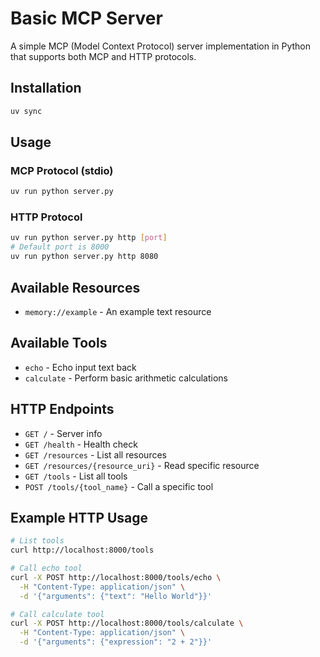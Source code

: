 # Basic MCP Server

A simple MCP (Model Context Protocol) server implementation in Python that supports both MCP and HTTP protocols.

## Installation

```bash
uv sync
```

## Usage

### MCP Protocol (stdio)
```bash
uv run python server.py
```

### HTTP Protocol
```bash
uv run python server.py http [port]
# Default port is 8000
uv run python server.py http 8080
```

## Available Resources

- `memory://example` - An example text resource

## Available Tools

- `echo` - Echo input text back
- `calculate` - Perform basic arithmetic calculations

## HTTP Endpoints

- `GET /` - Server info
- `GET /health` - Health check
- `GET /resources` - List all resources
- `GET /resources/{resource_uri}` - Read specific resource
- `GET /tools` - List all tools
- `POST /tools/{tool_name}` - Call a specific tool

## Example HTTP Usage

```bash
# List tools
curl http://localhost:8000/tools

# Call echo tool
curl -X POST http://localhost:8000/tools/echo \
  -H "Content-Type: application/json" \
  -d '{"arguments": {"text": "Hello World"}}'

# Call calculate tool
curl -X POST http://localhost:8000/tools/calculate \
  -H "Content-Type: application/json" \
  -d '{"arguments": {"expression": "2 + 2"}}'
```